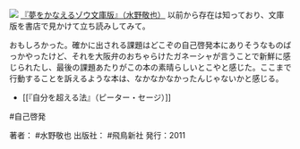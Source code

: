 [![](https://images-fe.ssl-images-amazon.com/images/I/51Uw2Uig0yL._SL160_.jpg)](http://www.amazon.co.jp/exec/obidos/ASIN/4864100829/choiyaki81-22/ref=nosim)
[『夢をかなえるゾウ文庫版』（水野敬也）](http://www.amazon.co.jp/exec/obidos/ASIN/4864100829/choiyaki81-22/ref=nosim)
以前から存在は知っており、文庫版を書店で見かけて立ち読みしてみて。

おもしろかった。確かに出される課題はどこぞの自己啓発本にありそうなものばっかやったけど、それを大阪弁のおちゃらけたガネーシャが言うことで新鮮に感じられたし、最後の課題あたりがこの本の素晴らしいとこやと感じた。ここまで行動することを訴えるような本は、なかなかなかったんじゃないかと感じる。

- [[『自分を超える法』（ピーター・セージ）]]

#自己啓発 

著者： #水野敬也
出版社： #飛鳥新社
発行：2011